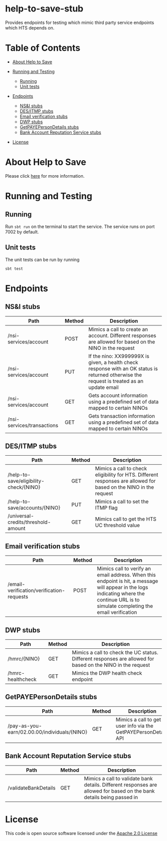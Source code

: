 help-to-save-stub
=================
Provides endpoints for testing which mimic third party service endpoints which HTS depends on.

Table of Contents
=================
* [About Help to Save](#about-help-to-save)
* [Running and Testing](#running-and-testing)
   * [Running](#running)
   * [Unit tests](#unit-tests)
* [Endpoints](#endpoints)
   * [NS&amp;I stubs](#nsi-stubs)
   * [DES/ITMP stubs](#desitmp-stubs)
   * [Email verification stubs](#email-verification-stubs)
   * [DWP stubs](#dwp-stubs)
   * [GetPAYEPersonDetails stubs](#getpayepersondetails-stubs)
   * [Bank Account Reputation Service stubs](#bank-account-reputation-service-stubs)

* [License](#license)

About Help to Save
==================
Please click [here](https://github.com/hmrc/help-to-save#about-help-to-save) for more information.


Running and Testing
===================

Running
-------
Run `sbt run` on the terminal to start the service. The service runs on port 7002 by default.

Unit tests
----------

The unit tests can be run by running
```
sbt test
```

Endpoints
=========

NS&I stubs
----------
| Path                                                        | Method | Description  |
| ------------------------------------------------------------| ------ | ------------ |
| /nsi-services/account                                       | POST   | Mimics a call to create an account. Different responses are allowed for based on the NINO in the request |
| /nsi-services/account                                       | PUT    | If the nino: XX999999X is given, a health check response with an OK status is returned otherwise the request is treated as an update email|
| /nsi-services/account                                       | GET    | Gets account information using a predefined set of data mapped to certain NINOs |
| /nsi-services/transactions                                  | GET    | Gets transaction information using a predefined set of data mapped to certain NINOs|

DES/ITMP stubs
--------------
| Path                                                        | Method | Description  |
| ------------------------------------------------------------| ------ | ------------ |
| /help-to-save/eligibility-check/{NINO}                      | GET    | Mimics a call to check eligibility for HTS. Different responses are allowed for based on the NINO in the request  |
| /help-to-save/accounts/{NINO}                               | PUT    | Mimics a call to set the ITMP flag |
| /universal-credits/threshold-amount                         | GET    | Mimics call to get the HTS UC threshold value |

Email verification stubs
------------------------
| Path                                                        | Method | Description  |
| ------------------------------------------------------------| ------ | ------------ |
| /email-verification/verification-requests                   | POST   | Mimics call to verify an email address. When this endpoint is hit, a message will appear in the logs indicating where the continue URL is to simulate completing the email verification |  
 
 DWP stubs
 ---------
| Path                                                        | Method | Description  |
| ------------------------------------------------------------| ------ | ------------ |
| /hmrc/{NINO}                                                | GET    | Mimics a call to check the UC status. Different responses are allowed for based on the NINO in the request  |
| /hmrc-healthcheck                                           | GET    | Mimics the DWP health check endpoint |

  
GetPAYEPersonDetails stubs
--------------------------
| Path                                                        | Method | Description  |
| ------------------------------------------------------------| ------ | ------------ |
| /pay-as-you-earn/02.00.00/individuals/{NINO}                | GET    | Mimics a call to get user info via the GetPAYEPersonDetails API |

Bank Account Reputation Service stubs
-------------------------------------
| Path                                                        | Method | Description  |
| ------------------------------------------------------------| ------ | ------------ |
| /validateBankDetails                                        | GET    | Mimics a call to validate bank details. Different responses are allowed for based on the bank details being passed in |
  
  
License
=======
This code is open source software licensed under the [Apache 2.0 License]("http://www.apache.org/licenses/LICENSE-2.0.html") 
